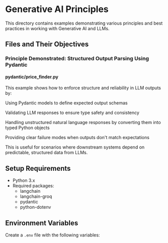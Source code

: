 # Generative AI Principles

This directory contains examples demonstrating various principles and best practices in working with Generative AI and LLMs.

## Files and Their Objectives

### Principle Demonstrated: Structured Output Parsing Using Pydantic
#### pydantic/price_finder.py

This example shows how to enforce structure and reliability in LLM outputs by:

Using Pydantic models to define expected output schemas

Validating LLM responses to ensure type safety and consistency

Handling unstructured natural language responses by converting them into typed Python objects

Providing clear failure modes when outputs don't match expectations

This is useful for scenarios where downstream systems depend on predictable, structured data from LLMs.



## Setup Requirements
- Python 3.x
- Required packages:
  - langchain
  - langchain-groq
  - pydantic
  - python-dotenv

## Environment Variables
Create a `.env` file with the following variables:
